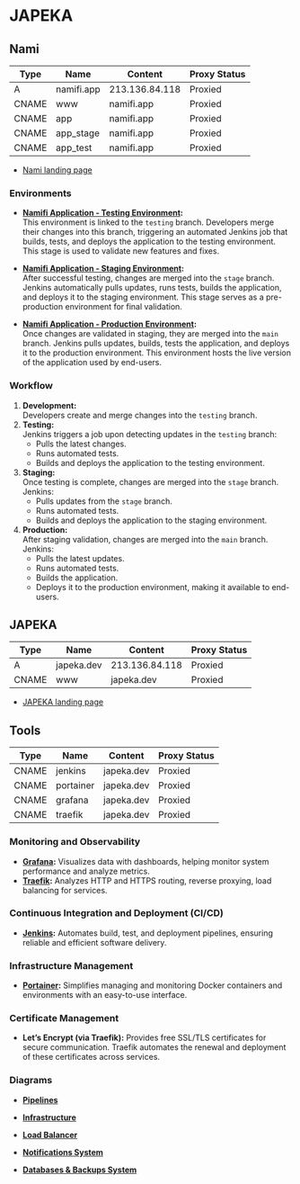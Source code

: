 # JAPEKA

## Nami

| Type  | Name       | Content        | Proxy Status |
| ----- | ---------- | -------------- | ------------ |
| A     | namifi.app | 213.136.84.118 | Proxied      |
| CNAME | www        | namifi.app     | Proxied      |
| CNAME | app        | namifi.app     | Proxied      |
| CNAME | app_stage  | namifi.app     | Proxied      |
| CNAME | app_test   | namifi.app     | Proxied      |

- [Nami landing page](https://nami.wdsui.com/)

### **Environments**

- **[Namifi Application - Testing Environment](https://app_test.wdsui.com/):**  
  This environment is linked to the `testing` branch. Developers merge their changes into this branch, triggering an automated Jenkins job that builds, tests, and deploys the application to the testing environment. This stage is used to validate new features and fixes.

- **[Namifi Application - Staging Environment](https://app_stage.wdsui.com/):**  
  After successful testing, changes are merged into the `stage` branch. Jenkins automatically pulls updates, runs tests, builds the application, and deploys it to the staging environment. This stage serves as a pre-production environment for final validation.

- **[Namifi Application - Production Environment](https://app.wdsui.com/):**  
  Once changes are validated in staging, they are merged into the `main` branch. Jenkins pulls updates, builds, tests the application, and deploys it to the production environment. This environment hosts the live version of the application used by end-users.

### **Workflow**

1. **Development:**  
   Developers create and merge changes into the `testing` branch.
2. **Testing:**  
   Jenkins triggers a job upon detecting updates in the `testing` branch:
   - Pulls the latest changes.
   - Runs automated tests.
   - Builds and deploys the application to the testing environment.
3. **Staging:**  
   Once testing is complete, changes are merged into the `stage` branch. Jenkins:
   - Pulls updates from the `stage` branch.
   - Runs automated tests.
   - Builds and deploys the application to the staging environment.
4. **Production:**  
   After staging validation, changes are merged into the `main` branch. Jenkins:
   - Pulls the latest updates.
   - Runs automated tests.
   - Builds the application.
   - Deploys it to the production environment, making it available to end-users.

## JAPEKA

| Type  | Name       | Content        | Proxy Status |
| ----- | ---------- | -------------- | ------------ |
| A     | japeka.dev | 213.136.84.118 | Proxied      |
| CNAME | www        | japeka.dev     | Proxied      |

- [JAPEKA landing page](https://japeka.wdsui.com/)

## Tools

| Type  | Name       | Content    | Proxy Status |
| ----- | ---------- | ---------- | ------------ |
| CNAME | jenkins    | japeka.dev | Proxied      |
| CNAME | portainer  | japeka.dev | Proxied      |
| CNAME | grafana    | japeka.dev | Proxied      |
| CNAME | traefik    | japeka.dev | Proxied      |

### **Monitoring and Observability**

- **[Grafana](https://grafana.wdsui.com/):** Visualizes data with dashboards, helping monitor system performance and analyze metrics.
- **[Traefik](https://traefik.wdsui.com/):** Analyzes HTTP and HTTPS routing, reverse proxying, load balancing for services.

### **Continuous Integration and Deployment (CI/CD)**

- **[Jenkins](https://jenkins.wdsui.com/):** Automates build, test, and deployment pipelines, ensuring reliable and efficient software delivery.

### **Infrastructure Management**

- **[Portainer](https://portainer.wdsui.com/):** Simplifies managing and monitoring Docker containers and environments with an easy-to-use interface.


### **Certificate Management**

- **Let’s Encrypt (via Traefik):** Provides free SSL/TLS certificates for secure communication. Traefik automates the renewal and deployment of these certificates across services.

### **Diagrams**

- **[Pipelines](https://www.canva.com/design/DAGY6IJYK8s/nhincDTcJW88-1kWshHJvQ/edit?utm_content=DAGY6IJYK8s&utm_campaign=designshare&utm_medium=link2&utm_source=sharebutton)**

- **[Infrastructure](https://www.canva.com/design/DAGYVGrdGWU/9pD1LdOSnNCuBnW64zptig/edit?utm_content=DAGYVGrdGWU&utm_campaign=designshare&utm_medium=link2&utm_source=sharebutton)**

- **[Load Balancer](https://www.canva.com/design/DAGaCzoek0I/AmtssFzy26DtFLw4gyPhYQ/edit?utm_content=DAGaCzoek0I&utm_campaign=designshare&utm_medium=link2&utm_source=sharebutton)**

- **[Notifications System](https://www.canva.com/design/DAGaC9iAfuo/TzJoR2fiD6Qsht2vq22cQw/edit?utm_content=DAGaC9iAfuo&utm_campaign=designshare&utm_medium=link2&utm_source=sharebutton)**
- **[Databases & Backups System](https://www.canva.com/design/DAGaHwo_5Cw/x7uwfIkXrRxmzYtf45jXjw/edit?utm_content=DAGaHwo_5Cw&utm_campaign=designshare&utm_medium=link2&utm_source=sharebutton)**

